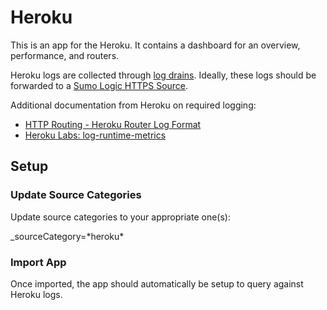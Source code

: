 # Heroku

This is an app for the Heroku. It contains a dashboard for an overview, performance, and routers. 

Heroku logs are collected through [log drains](https://devcenter.heroku.com/articles/log-drains). Ideally, these logs should be forwarded to a [Sumo Logic HTTPS Source](https://help.sumologic.com/Send-Data/Sources/02Sources-for-Hosted-Collectors/HTTP-Source). 

Additional documentation from Heroku on required logging:

* [HTTP Routing - Heroku Router Log Format](https://devcenter.heroku.com/articles/http-routing#heroku-router-log-format)
* [Heroku Labs: log-runtime-metrics](https://devcenter.heroku.com/articles/log-runtime-metrics)


## Setup

### Update Source Categories

Update source categories to your appropriate one(s):

_sourceCategory=\*heroku\*

### Import App

Once imported, the app should automatically be setup to query against Heroku logs. 